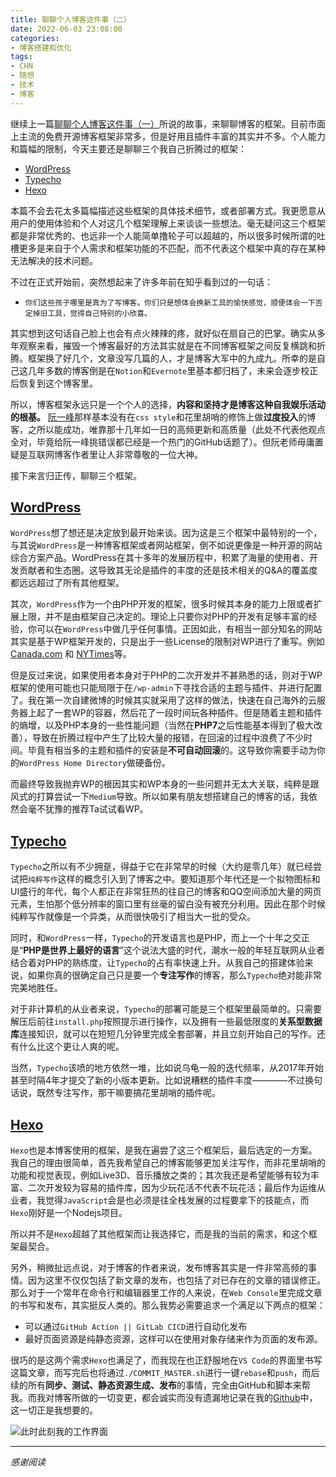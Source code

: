 ```yaml
---
title: 聊聊个人博客这件事（二）
date: 2022-06-03 23:08:00
categories:
- 博客搭建和优化
tags:
- CHN
- 随想
- 技术
- 博客
---
```

继续上一篇[聊聊个人博客这件事（一）](https://www.kivinsae.com/2022/06/01/2022-06-01-Take_about_Blog_CH01)所说的故事，来聊聊博客的框架。目前市面上主流的免费开源博客框架非常多，但是好用且插件丰富的其实并不多。个人能力和篇幅的限制，今天主要还是聊聊三个我自己折腾过的框架：
- [WordPress](https://wordpress.com/zh-cn/)
- [Typecho](https://typecho.org/)
- [Hexo](https://hexo.io/zh-cn/)

本篇不会去花太多篇幅描述这些框架的具体技术细节，或者部署方式。我更愿意从用户的使用体验和个人对这几个框架理解上来谈谈一些想法。毫无疑问这三个框架都是非常优秀的、也远非一个人能简单撸轮子可以超越的，所以很多时候所谓的吐槽更多是来自于个人需求和框架功能的不匹配，而不代表这个框架中真的存在某种无法解决的技术问题。

不过在正式开始前，突然想起来了许多年前在知乎看到过的一句话：
- `你们这些孩子哪里是真为了写博客。你们只是想体会换新工具的愉快感觉，顺便体会一下否定掉旧工具，觉得自己特别的小欣喜。`

其实想到这句话自己脸上也会有点火辣辣的疼，就好似在扇自己的巴掌。确实从多年观察来看，摧毁一个博客最好的方法其实就是在不同博客框架之间反复横跳和折腾。框架换了好几个，文章没写几篇的人，才是博客大军中的九成九。所幸的是自己这几年多数的博客倒是在`Notion`和`Evernote`里基本都归档了，未来会逐步校正后恢复到这个博客里。

所以，博客框架永远只是一个个人的选择，**内容和坚持才是博客这种自我娱乐活动的根基。** [阮一峰](https://www.ruanyifeng.com/blog/)那样基本没有在`css style`和花里胡哨的修饰上做**过度投入**的博客，之所以能成功，唯靠那十几年如一日的高频更新和高质量（此处不代表他观点全对，毕竟给阮一峰挑错误都已经是一个热门的GitHub话题了）。但阮老师毋庸置疑是互联网博客作者里让人非常尊敬的一位大神。

接下来言归正传，聊聊三个框架。

## [WordPress](https://wordpress.com/zh-cn/)
`WordPress`想了想还是决定放到最开始来谈。因为这是三个框架中最特别的一个，与其说`WordPress`是一种博客框架或者网站框架，倒不如说更像是一种开源的网站综合方案产品。WordPress在其十多年的发展历程中，积累了海量的使用者、开发贡献者和生态圈。这导致其无论是插件的丰度的还是技术相关的Q&A的覆盖度都远远超过了所有其他框架。

其次，`WordPress`作为一个由PHP开发的框架，很多时候其本身的能力上限或者扩展上限，并不是由框架自己决定的。理论上只要你对PHP的开发有足够丰富的经验，你可以在`WordPress`中做几乎任何事情。正因如此，有相当一部分知名的网站其实是基于WP框架开发的，只是出于一些License的限制对WP进行了重写。例如 [Canada.com](https://canada.com) 和 [NYTimes](https://www.nytimes.com/)等。

但是反过来说，如果使用者本身对于PHP的二次开发并不甚熟悉的话，则对于WP框架的使用可能也只能局限于在`/wp-admin`下寻找合适的主题与插件、并进行配置了。我在第一次自建微博的时候其实就采用了这样的做法，快速在自己海外的云服务器上起了一套WP的容器，然后花了一段时间玩各种插件。但是随着主题和插件的熵增，以及PHP本身的一些性能问题（当然在**PHP7**之后性能基本得到了极大改善），导致在折腾过程中产生了比较大量的报错，在回滚的过程中浪费了不少时间。毕竟有相当多的主题和插件的安装是**不可自动回滚**的。这导致你需要手动为你的`WordPress Home Directory`做硬备份。

而最终导致我抛弃WP的根因其实和WP本身的一些问题并无太大关联，纯粹是跟风式的打算尝试一下`Medium`导致。所以如果有朋友想搭建自己的博客的话，我依然会毫不犹豫的推荐Ta试试看WP。

## [Typecho](https://typecho.org/)
`Typecho`之所以有不少拥趸，得益于它在非常早的时候（大约是零几年）就已经尝试把`纯粹写作`这样的概念引入到了博客之中。要知道那个年代还是一个拟物图标和UI盛行的年代，每个人都正在非常狂热的往自己的博客和QQ空间添加大量的网页元素，生怕那个低分辨率的窗口里有丝毫的留白没有被充分利用。因此在那个时候纯粹写作就像是一个异类，从而很快吸引了相当大一批的受众。

同时，和`WordPress`一样，`Typecho`的开发语言也是PHP，而上一个十年之交正是“**PHP是世界上最好的语言**”这个说法大盛的时代，潮水一般的年轻互联网从业者结合着对PHP的熟练度，让`Typecho`的占有率快速上升。从我自己的搭建体验来说，如果你真的很确定自己只是要一个**专注写作**的博客，那么`Typecho`绝对能非常完美地胜任。

对于非计算机的从业者来说，`Typecho`的部署可能是三个框架里最简单的。只需要解压后前往`install.php`按照提示进行操作，以及拥有一些最低限度的**关系型数据库**连接知识，就可以在短短几分钟里完成全套部署，并且立刻开始自己的写作。还有什么比这个更让人爽的呢。

当然，`Typecho`该喷的地方依然一堆，比如说乌龟一般的迭代频率，从2017年开始甚至时隔4年才提交了新的小版本更新。比如说糟糕的插件丰度————不过换句话说，既然专注写作，那干嘛要搞花里胡哨的插件呢。

## [Hexo](https://hexo.io/zh-cn/)
`Hexo`也是本博客使用的框架，是我在遍尝了这三个框架后，最后选定的一方案。我自己的理由很简单，首先我希望自己的博客能够更加关注写作，而非花里胡哨的功能和视觉表现，例如Live3D、音乐播放之类的；其次我还是希望能够有较为丰富、二次开发较为容易的插件库，因为少玩花活不代表不玩花活；最后作为运维从业者，我觉得`JavaScript`会是也必须是往全栈发展的过程要拿下的技能点，而`Hexo`刚好是一个Nodejs项目。

所以并不是`Hexo`超越了其他框架而让我选择它，而是我的当前的需求，和这个框架最契合。

另外，稍微扯远点说，对于博客的作者来说，发布博客其实是一件非常高频的事情。因为这里不仅仅包括了新文章的发布，也包括了对已存在的文章的错误修正。那么对于一个常年在命令行和编辑器里工作的人来说，在`Web Console`里完成文章的书写和发布，其实挺反人类的。那么我势必需要追求一个满足以下两点的框架：
- 可以通过`GitHub Action || GitLab CICD`进行自动化发布
- 最好页面资源是纯静态资源，这样可以在使用对象存储来作为页面的发布源。

很巧的是这两个需求`Hexo`也满足了，而我现在也正舒服地在`VS Code`的界面里书写这篇文章，而写完后也将通过`./COMMIT_MASTER.sh`进行一键`rebase`和`push`，而后续的所有**同步、测试、静态资源生成、发布**的事情，完全由GitHub和脚本来帮我。而我对博客所做的一切变更，都会诚实而没有遗漏地记录在我的[Github](https://github.com/KKtheGhost/kivinsae_blog/actions)中，这一切正是我想要的。

![此时此刻我的工作界面](https://kivinsae-blog.oss-accelerate.aliyuncs.com/blog_images/2022-06-03-Take_about_Blog_CH02.png)

---
*感谢阅读*
